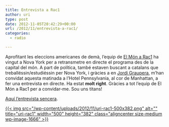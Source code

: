```yaml
---
title: Entrevista a Rac1
author: uri
type: post
date: 2012-11-05T20:42:29+00:00
url: /2012/11/entrevista-a-rac1/
categories:
  - radio

---
```

Aprofitant les eleccions americanes de demà, l&#8217;equip de <a href="http://rac1.org/elmon/" target="_blank">El Món a Rac1</a> ha vingut a Nova York per a retransmetre en directe el programa des de la capital del món. A part de política, també estaven buscant a catalans que treballéssin/estudiéssin per Nova York, i gràcies a en <a href="http://jordigraupera.cat/" target="_blank">Jordi Graupera</a>, m&#8217;han convidat aquesta matinada a l&#8217;Hotel Pennsylvania, al cor de Manhattan, a fer una entrevista en directe. Ha estat **molt right**. Gràcies a tot l&#8217;equip de El Món a Rac1 per a convidar-me. Sou uns titans!

<a href="http://rac1.org/elmon/blog/entrevista-05-11-12-2/" target="_blank">Aquí l&#8217;entrevista sencera</a>.

[{{< img src="/wp-content/uploads/2012/11/uri-rac1-500x382.png" alt="" title="uri-rac1" width="500" height="382" class="aligncenter size-medium wp-image-1666" >}}][1]

 [1]: /wp-content/uploads/2012/11/uri-rac1.png